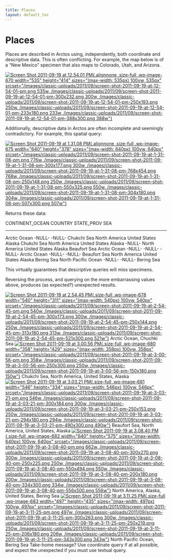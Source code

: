 ```yaml
---
title: Places
layout: default_toc
---
```


# Places

<div class="entry-content">

Places are described in Arctos using, independently, both coordinate and
descriptive data. This is often conflicting. For example, the map below
is of a “New Mexico” specimen that also maps to Colorado, Utah, and
Arizona.

[![](/images/classic-uploads/2011/09/screen-shot-2011-09-19-at-12-54-01-pm.png "Screen Shot 2011-09-19 at 12.54.01 PM"){.alignnone
.size-full .wp-image-670 width="535" height="414"
sizes="(max-width: 535px) 100vw, 535px"
srcset="/images/classic-uploads/2011/09/screen-shot-2011-09-19-at-12-54-01-pm.png 535w, /images/classic-uploads/2011/09/screen-shot-2011-09-19-at-12-54-01-pm-300x232.png 300w, /images/classic-uploads/2011/09/screen-shot-2011-09-19-at-12-54-01-pm-250x193.png 250w, /images/classic-uploads/2011/09/screen-shot-2011-09-19-at-12-54-01-pm-233x180.png 233w, /images/classic-uploads/2011/09/screen-shot-2011-09-19-at-12-54-01-pm-388x300.png 388w"}](/images/classic-uploads/2011/09/screen-shot-2011-09-19-at-12-54-01-pm.png)

Additionally, descriptive data in Arctos are often incomplete and
seemingly contradictory. For example, this spatial query:

[![](/images/classic-uploads/2011/09/screen-shot-2011-09-19-at-1-31-08-pm.png "Screen Shot 2011-09-19 at 1.31.08 PM"){.alignnone
.size-full .wp-image-675 width="640" height="378"
sizes="(max-width: 640px) 100vw, 640px"
srcset="/images/classic-uploads/2011/09/screen-shot-2011-09-19-at-1-31-08-pm.png 776w, /images/classic-uploads/2011/09/screen-shot-2011-09-19-at-1-31-08-pm-300x177.png 300w, /images/classic-uploads/2011/09/screen-shot-2011-09-19-at-1-31-08-pm-768x454.png 768w, /images/classic-uploads/2011/09/screen-shot-2011-09-19-at-1-31-08-pm-250x148.png 250w, /images/classic-uploads/2011/09/screen-shot-2011-09-19-at-1-31-08-pm-550x325.png 550w, /images/classic-uploads/2011/09/screen-shot-2011-09-19-at-1-31-08-pm-304x180.png 304w, /images/classic-uploads/2011/09/screen-shot-2011-09-19-at-1-31-08-pm-507x300.png 507w"}](/images/classic-uploads/2011/09/screen-shot-2011-09-19-at-1-31-08-pm.png)

Returns these data:

  CONTINENT\_OCEAN      COUNTRY         STATE\_PROV   SEA
  --------------------- --------------- ------------- --------------
  Arctic Ocean          -NULL-          -NULL-        Chukchi Sea
  North America         United States   Alaska        Chukchi Sea
  North America         United States   Alaska        -NULL-
  North America         United States   Alaska        Beaufort Sea
  Arctic Ocean          -NULL-          -NULL-        -NULL-
  Arctic Ocean          -NULL-          -NULL-        Beaufort Sea
  North America         United States   Alaska        Bering Sea
  North Pacific Ocean   -NULL-          -NULL-        Bering Sea

This virtually guarantees that descriptive queries will miss specimens.

Reversing the process, and querying on the more embarrassing values
above, produces (as expected?) unexpected results.

[![](/images/classic-uploads/2011/09/screen-shot-2011-09-19-at-2-54-45-pm.png "Screen Shot 2011-09-19 at 2.54.45 PM"){.size-full
.wp-image-678 width="540" height="311"
sizes="(max-width: 540px) 100vw, 540px"
srcset="/images/classic-uploads/2011/09/screen-shot-2011-09-19-at-2-54-45-pm.png 540w, /images/classic-uploads/2011/09/screen-shot-2011-09-19-at-2-54-45-pm-300x173.png 300w, /images/classic-uploads/2011/09/screen-shot-2011-09-19-at-2-54-45-pm-250x144.png 250w, /images/classic-uploads/2011/09/screen-shot-2011-09-19-at-2-54-45-pm-313x180.png 313w, /images/classic-uploads/2011/09/screen-shot-2011-09-19-at-2-54-45-pm-521x300.png 521w"}](/images/classic-uploads/2011/09/screen-shot-2011-09-19-at-2-54-45-pm.png)
Arctic Ocean, Chuchki Sea
[![](/images/classic-uploads/2011/09/screen-shot-2011-09-19-at-3-00-56-pm.png "Screen Shot 2011-09-19 at 3.00.56 PM"){.size-full
.wp-image-680 width="358" height="429"
sizes="(max-width: 358px) 100vw, 358px"
srcset="/images/classic-uploads/2011/09/screen-shot-2011-09-19-at-3-00-56-pm.png 358w, /images/classic-uploads/2011/09/screen-shot-2011-09-19-at-3-00-56-pm-250x300.png 250w, /images/classic-uploads/2011/09/screen-shot-2011-09-19-at-3-00-56-pm-150x180.png 150w"}](/images/classic-uploads/2011/09/screen-shot-2011-09-19-at-3-00-56-pm.png)
Chukchi Sea, North America, United States, Alaska
[![](/images/classic-uploads/2011/09/screen-shot-2011-09-19-at-3-03-21-pm.png "Screen Shot 2011-09-19 at 3.03.21 PM"){.size-full
.wp-image-681 width="546" height="334"
sizes="(max-width: 546px) 100vw, 546px"
srcset="/images/classic-uploads/2011/09/screen-shot-2011-09-19-at-3-03-21-pm.png 546w, /images/classic-uploads/2011/09/screen-shot-2011-09-19-at-3-03-21-pm-300x184.png 300w, /images/classic-uploads/2011/09/screen-shot-2011-09-19-at-3-03-21-pm-250x153.png 250w, /images/classic-uploads/2011/09/screen-shot-2011-09-19-at-3-03-21-pm-294x180.png 294w, /images/classic-uploads/2011/09/screen-shot-2011-09-19-at-3-03-21-pm-490x300.png 490w"}](/images/classic-uploads/2011/09/screen-shot-2011-09-19-at-3-03-21-pm.png)
Beaufort Sea, North America, United States, Alaska
[![](/images/classic-uploads/2011/09/screen-shot-2011-09-19-at-3-08-40-pm.png "Screen Shot 2011-09-19 at 3.08.40 PM"){.size-full
.wp-image-682 width="640" height="575"
sizes="(max-width: 640px) 100vw, 640px"
srcset="/images/classic-uploads/2011/09/screen-shot-2011-09-19-at-3-08-40-pm.png 662w, /images/classic-uploads/2011/09/screen-shot-2011-09-19-at-3-08-40-pm-300x270.png 300w, /images/classic-uploads/2011/09/screen-shot-2011-09-19-at-3-08-40-pm-250x225.png 250w, /images/classic-uploads/2011/09/screen-shot-2011-09-19-at-3-08-40-pm-550x494.png 550w, /images/classic-uploads/2011/09/screen-shot-2011-09-19-at-3-08-40-pm-200x180.png 200w, /images/classic-uploads/2011/09/screen-shot-2011-09-19-at-3-08-40-pm-334x300.png 334w, /images/classic-uploads/2011/09/screen-shot-2011-09-19-at-3-08-40-pm-556x500.png 556w"}](/images/classic-uploads/2011/09/screen-shot-2011-09-19-at-3-08-40-pm.png)
North America, Alaska, United States, Bering Sea
[![](/images/classic-uploads/2011/09/screen-shot-2011-09-19-at-3-11-25-pm.png "Screen Shot 2011-09-19 at 3.11.25 PM"){.size-full
.wp-image-683 width="497" height="435"
sizes="(max-width: 497px) 100vw, 497px"
srcset="/images/classic-uploads/2011/09/screen-shot-2011-09-19-at-3-11-25-pm.png 497w, /images/classic-uploads/2011/09/screen-shot-2011-09-19-at-3-11-25-pm-300x263.png 300w, /images/classic-uploads/2011/09/screen-shot-2011-09-19-at-3-11-25-pm-250x219.png 250w, /images/classic-uploads/2011/09/screen-shot-2011-09-19-at-3-11-25-pm-206x180.png 206w, /images/classic-uploads/2011/09/screen-shot-2011-09-19-at-3-11-25-pm-343x300.png 343w"}](/images/classic-uploads/2011/09/screen-shot-2011-09-19-at-3-11-25-pm.png)
North Pacific Ocean, Bering Sea
Take-home message? Use coordinate query if at all possible, and expect
the unexpected if you must use textual query.

 
